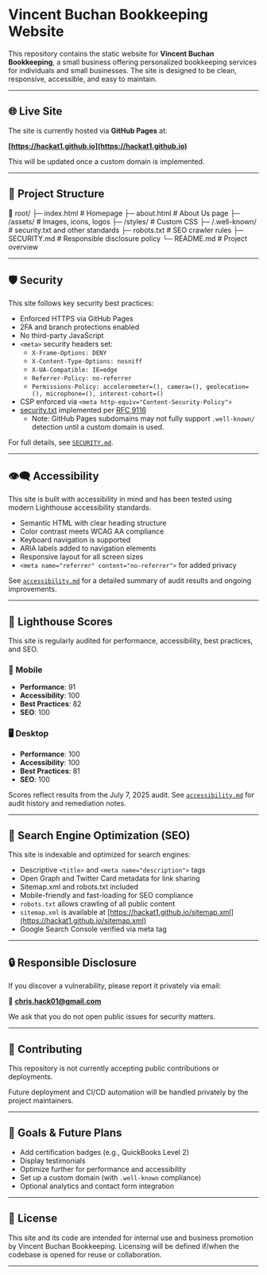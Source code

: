 # Vincent Buchan Bookkeeping Website

This repository contains the static website for **Vincent Buchan Bookkeeping**, a small business offering personalized bookkeeping services for individuals and small businesses. The site is designed to be clean, responsive, accessible, and easy to maintain.

---

## 🌐 Live Site

The site is currently hosted via **GitHub Pages** at:

**[https://hackat1.github.io](https://hackat1.github.io)**

This will be updated once a custom domain is implemented.

---

## 📁 Project Structure

📁 root/
├─ index.html # Homepage
├─ about.html # About Us page
├─ /assets/ # Images, icons, logos
├─ /styles/ # Custom CSS
├─ /.well-known/ # security.txt and other standards
├─ robots.txt # SEO crawler rules
├─ SECURITY.md # Responsible disclosure policy
└─ README.md # Project overview

---

## 🛡️ Security

This site follows key security best practices:

- Enforced HTTPS via GitHub Pages
- 2FA and branch protections enabled
- No third-party JavaScript
- `<meta>` security headers set:
  - `X-Frame-Options: DENY`
  - `X-Content-Type-Options: nosniff`
  - `X-UA-Compatible: IE=edge`
  - `Referrer-Policy: no-referrer`
  - `Permissions-Policy: accelerometer=(), camera=(), geolocation=(), microphone=(), interest-cohort=()`
- CSP enforced via `<meta http-equiv="Content-Security-Policy">`
- [security.txt](https://hackat1.github.io/.well-known/security.txt) implemented per [RFC 9116](https://datatracker.ietf.org/doc/html/rfc9116)
  - Note: GitHub Pages subdomains may not fully support `.well-known/` detection until a custom domain is used.

For full details, see [`SECURITY.md`](./SECURITY.md).

---

## 👁️‍🗨️ Accessibility

This site is built with accessibility in mind and has been tested using modern Lighthouse accessibility standards.

- Semantic HTML with clear heading structure
- Color contrast meets WCAG AA compliance
- Keyboard navigation is supported
- ARIA labels added to navigation elements
- Responsive layout for all screen sizes
- `<meta name="referrer" content="no-referrer">` for added privacy

See [`accessibility.md`](accessibility.md) for a detailed summary of audit results and ongoing improvements.

---

## 🗼 Lighthouse Scores

This site is regularly audited for performance, accessibility, best practices, and SEO.

### 📱 Mobile
- **Performance**: 91
- **Accessibility**: 100
- **Best Practices**: 82
- **SEO**: 100

### 🖥️ Desktop
- **Performance**: 100
- **Accessibility**: 100
- **Best Practices**: 81
- **SEO**: 100

Scores reflect results from the July 7, 2025 audit. See [`accessibility.md`](accessibility.md) for audit history and remediation notes.

---

## 🔎 Search Engine Optimization (SEO)

This site is indexable and optimized for search engines:

- Descriptive `<title>` and `<meta name="description">` tags
- Open Graph and Twitter Card metadata for link sharing
- Sitemap.xml and robots.txt included
- Mobile-friendly and fast-loading for SEO compliance
- `robots.txt` allows crawling of all public content  
- `sitemap.xml` is available at [https://hackat1.github.io/sitemap.xml](https://hackat1.github.io/sitemap.xml)  
- Google Search Console verified via meta tag

---

## 🔒 Responsible Disclosure

If you discover a vulnerability, please report it privately via email:

📧 **chris.hack01@gmail.com**

We ask that you do not open public issues for security matters.

---

## 👥 Contributing

This repository is not currently accepting public contributions or deployments.

Future deployment and CI/CD automation will be handled privately by the project maintainers.

---

## 📌 Goals & Future Plans

- Add certification badges (e.g., QuickBooks Level 2)
- Display testimonials
- Optimize further for performance and accessibility
- Set up a custom domain (with `.well-known` compliance)
- Optional analytics and contact form integration

---

## 🧾 License

This site and its code are intended for internal use and business promotion by Vincent Buchan Bookkeeping. Licensing will be defined if/when the codebase is opened for reuse or collaboration.

---
